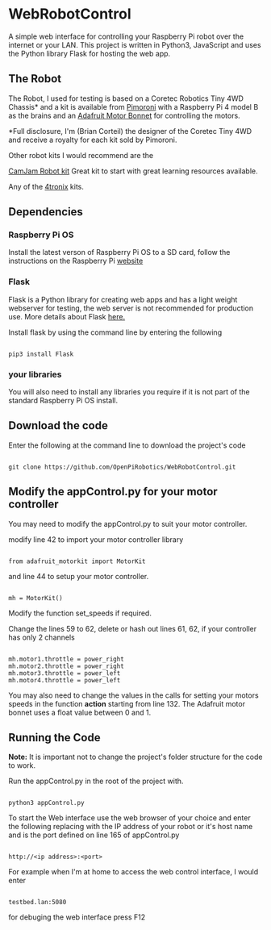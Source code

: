 # WebRobotControl

A simple web interface for controlling your Raspberry Pi robot over the internet or your LAN.
This project is written in Python3, JavaScript and uses the Python library Flask for hosting the web app.

## The Robot

The Robot, I used for testing is based on a Coretec Robotics Tiny 4WD Chassis\* and a kit is available from [Pimoroni](https://shop.pimoroni.com/products/coretec-tiny-4wd-robot-rover) with a Raspberry Pi 4 model B as the brains and an [Adafruit Motor Bonnet](https://www.adafruit.com/product/4280) for controlling the motors.

 \*Full disclosure, I'm (Brian Corteil) the designer of the Coretec Tiny 4WD and receive a royalty for each kit sold by Pimoroni.

 Other robot kits I would recommend are the 
 
[CamJam Robot kit](https://thepihut.com/collections/camjam-edukit/products/camjam-edukit-3-robotics) Great kit to start with great learning resources available.

Any of the [4tronix](https://shop.4tronix.co.uk/collections/robot-kits) kits.

## Dependencies

### Raspberry Pi OS

Install the latest verson of Raspberry Pi OS to a SD card, follow the instructions on the Raspberry Pi [website](https://www.raspberrypi.org/software/)

### Flask

Flask is a Python library for creating web apps and has a light weight webserver for testing, the web server is not recommended for production use. More details about Flask [here.](https://flask.palletsprojects.com/en/1.1.x/)

Install flask by using the command line by entering the following

```

pip3 install Flask

```

### your libraries

You will also need to install any libraries you require if it is not part of the standard Raspberry Pi OS install.

## Download the code

Enter the following at the command line to download the project's code

```

git clone https://github.com/OpenPiRobotics/WebRobotControl.git

```

## Modify the appControl.py for your motor controller

You may need to modify the appControl.py to suit your motor controller.

modify line 42 to import your motor controller library
```

from adafruit_motorkit import MotorKit

```
and line 44 to setup your motor controller.
```

mh = MotorKit()

```

Modify the function set_speeds if required.

Change the lines 59 to 62, delete or hash out lines 61, 62, if your controller has only 2 channels
```

mh.motor1.throttle = power_right
mh.motor2.throttle = power_right
mh.motor3.throttle = power_left
mh.motor4.throttle = power_left

```

You may also need to change the values in the calls for setting your motors speeds in the function **action** starting from line 132. The Adafruit motor bonnet uses a float value between 0 and 1.

## Running the Code

**Note:** It is important not to change the project's folder structure for the code to work.

Run the appControl.py in the root of the project with.
```

python3 appControl.py

```
To start the Web interface use the web browser of your choice and enter the following replacing <ip address> with the IP address of your robot or it's host name and <port> is the port defined on line 165 of appControl.py
 ```
 
 http://<ip address>:<port>
 
 ```
 
 For example when I'm at home to access the web control interface, I would enter 
 ```
 
 testbed.lan:5080
 
 ```
 
 for debuging the web interface press F12
